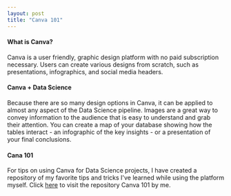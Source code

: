 ```yaml
---
layout: post
title: "Canva 101"
---
```


#### What is Canva?
Canva is a user friendly, graphic design platform with no paid subscription necessary. 
Users can create various designs from scratch, such as presentations, infographics, and social media headers.

#### Canva + Data Science
Because there are so many design options in Canva, it can be applied to almost any aspect of the Data Science pipeline. 
Images are a great way to convey information to the audience that is easy to understand and grab their attention.
You can create a map of your database showing how the tables interact - an infographic of the key insights - or a presentation of your final conclusions.

#### Cana 101
For tips on using Canva for Data Science projects, I have created a repository of my favorite tips and tricks I've learned while using the platform myself.
Click [here](https://github.com/ThompsonBethany01/Canva_101) to visit the repository Canva 101 by me.
